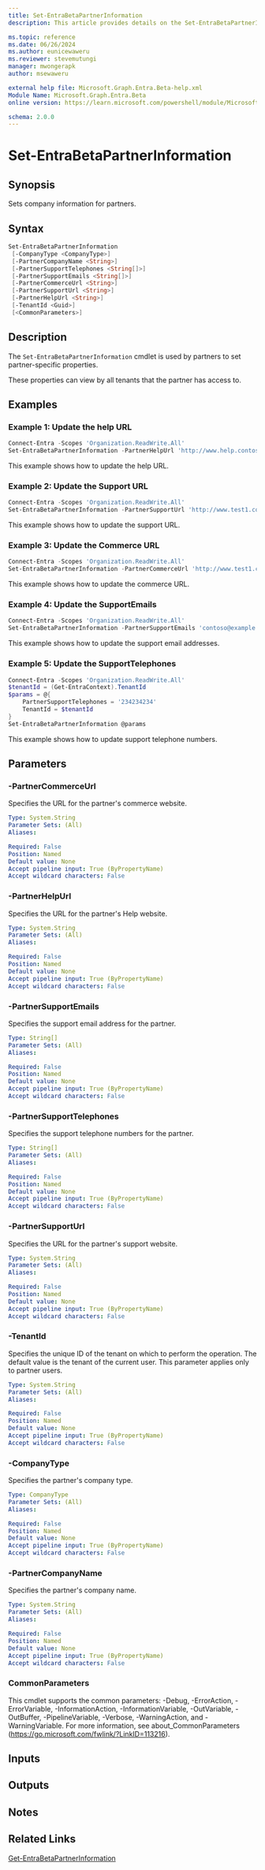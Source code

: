```yaml
---
title: Set-EntraBetaPartnerInformation
description: This article provides details on the Set-EntraBetaPartnerInformation command.

ms.topic: reference
ms.date: 06/26/2024
ms.author: eunicewaweru
ms.reviewer: stevemutungi
manager: mwongerapk
author: msewaweru

external help file: Microsoft.Graph.Entra.Beta-help.xml
Module Name: Microsoft.Graph.Entra.Beta
online version: https://learn.microsoft.com/powershell/module/Microsoft.Graph.Entra.Beta/Set-EntraBetaPartnerInformation

schema: 2.0.0
---
```


# Set-EntraBetaPartnerInformation

## Synopsis

Sets company information for partners.

## Syntax

```powershell
Set-EntraBetaPartnerInformation
 [-CompanyType <CompanyType>]
 [-PartnerCompanyName <String>]
 [-PartnerSupportTelephones <String[]>]
 [-PartnerSupportEmails <String[]>]
 [-PartnerCommerceUrl <String>]
 [-PartnerSupportUrl <String>]
 [-PartnerHelpUrl <String>]
 [-TenantId <Guid>]
 [<CommonParameters>]
```

## Description

The `Set-EntraBetaPartnerInformation` cmdlet is used by partners to set partner-specific properties.

These properties can view by all tenants that the partner has access to.

## Examples

### Example 1: Update the help URL

```powershell
Connect-Entra -Scopes 'Organization.ReadWrite.All'
Set-EntraBetaPartnerInformation -PartnerHelpUrl 'http://www.help.contoso.com'
```

This example shows how to update the help URL.

### Example 2: Update the Support URL

```powershell
Connect-Entra -Scopes 'Organization.ReadWrite.All'
Set-EntraBetaPartnerInformation -PartnerSupportUrl 'http://www.test1.com'
```

This example shows how to update the support URL.

### Example 3: Update the Commerce URL

```powershell
Connect-Entra -Scopes 'Organization.ReadWrite.All'
Set-EntraBetaPartnerInformation -PartnerCommerceUrl 'http://www.test1.com'
```

This example shows how to update the commerce URL.

### Example 4: Update the SupportEmails

```powershell
Connect-Entra -Scopes 'Organization.ReadWrite.All'
Set-EntraBetaPartnerInformation -PartnerSupportEmails 'contoso@example.com'
```

This example shows how to update the support email addresses.

### Example 5: Update the SupportTelephones

```powershell
Connect-Entra -Scopes 'Organization.ReadWrite.All'
$tenantId = (Get-EntraContext).TenantId
$params = @{
    PartnerSupportTelephones = '234234234'
    TenantId = $tenantId
}
Set-EntraBetaPartnerInformation @params
```

This example shows how to update support telephone numbers.

## Parameters

### -PartnerCommerceUrl

Specifies the URL for the partner's commerce website.

```yaml
Type: System.String
Parameter Sets: (All)
Aliases:

Required: False
Position: Named
Default value: None
Accept pipeline input: True (ByPropertyName)
Accept wildcard characters: False
```

### -PartnerHelpUrl

Specifies the URL for the partner's Help website.

```yaml
Type: System.String
Parameter Sets: (All)
Aliases:

Required: False
Position: Named
Default value: None
Accept pipeline input: True (ByPropertyName)
Accept wildcard characters: False
```

### -PartnerSupportEmails

Specifies the support email address for the partner.

```yaml
Type: String[]
Parameter Sets: (All)
Aliases:

Required: False
Position: Named
Default value: None
Accept pipeline input: True (ByPropertyName)
Accept wildcard characters: False
```

### -PartnerSupportTelephones

Specifies the support telephone numbers for the partner.

```yaml
Type: String[]
Parameter Sets: (All)
Aliases:

Required: False
Position: Named
Default value: None
Accept pipeline input: True (ByPropertyName)
Accept wildcard characters: False
```

### -PartnerSupportUrl

Specifies the URL for the partner's support website.

```yaml
Type: System.String
Parameter Sets: (All)
Aliases:

Required: False
Position: Named
Default value: None
Accept pipeline input: True (ByPropertyName)
Accept wildcard characters: False
```

### -TenantId

Specifies the unique ID of the tenant on which to perform the operation.
The default value is the tenant of the current user.
This parameter applies only to partner users.

```yaml
Type: System.String
Parameter Sets: (All)
Aliases:

Required: False
Position: Named
Default value: None
Accept pipeline input: True (ByPropertyName)
Accept wildcard characters: False
```

### -CompanyType

Specifies the partner's company type.

```yaml
Type: CompanyType
Parameter Sets: (All)
Aliases:

Required: False
Position: Named
Default value: None
Accept pipeline input: True (ByPropertyName)
Accept wildcard characters: False
```

### -PartnerCompanyName

Specifies the partner's company name.

```yaml
Type: System.String
Parameter Sets: (All)
Aliases:

Required: False
Position: Named
Default value: None
Accept pipeline input: True (ByPropertyName)
Accept wildcard characters: False
```

### CommonParameters

This cmdlet supports the common parameters: -Debug, -ErrorAction, -ErrorVariable, -InformationAction, -InformationVariable, -OutVariable, -OutBuffer, -PipelineVariable, -Verbose, -WarningAction, and -WarningVariable. For more information, see about_CommonParameters (<https://go.microsoft.com/fwlink/?LinkID=113216>).

## Inputs

## Outputs

## Notes

## Related Links

[Get-EntraBetaPartnerInformation](Get-EntraBetaPartnerInformation.md)
